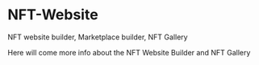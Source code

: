 # NFT-Website
NFT website builder, Marketplace builder, NFT Gallery

Here will come more info about the NFT Website Builder and NFT Gallery
